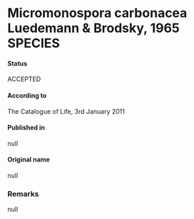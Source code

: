 # Micromonospora carbonacea Luedemann & Brodsky, 1965 SPECIES

#### Status
ACCEPTED

#### According to
The Catalogue of Life, 3rd January 2011

#### Published in
null

#### Original name
null

### Remarks
null